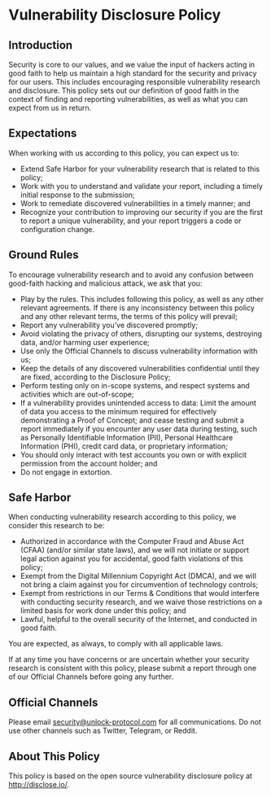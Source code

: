 # Vulnerability Disclosure Policy

## Introduction

Security is core to our values, and we value the input of hackers acting in good faith to help us maintain a high standard for the security and privacy for our users. This includes encouraging responsible vulnerability research and disclosure. This policy sets out our definition of good faith in the context of finding and reporting vulnerabilities, as well as what you can expect from us in return.

## Expectations

When working with us according to this policy, you can expect us to:

- Extend Safe Harbor for your vulnerability research that is related to this policy;
- Work with you to understand and validate your report, including a timely initial response to the submission;
- Work to remediate discovered vulnerabilities in a timely manner; and
- Recognize your contribution to improving our security if you are the first to report a unique vulnerability, and your report triggers a code or configuration change.

## Ground Rules

To encourage vulnerability research and to avoid any confusion between good-faith hacking and malicious attack, we ask that you:

- Play by the rules. This includes following this policy, as well as any other relevant agreements. If there is any inconsistency between this policy and any other relevant terms, the terms of this policy will prevail;
- Report any vulnerability you’ve discovered promptly;
- Avoid violating the privacy of others, disrupting our systems, destroying data, and/or harming user experience;
- Use only the Official Channels to discuss vulnerability information with us;
- Keep the details of any discovered vulnerabilities confidential until they are fixed, according to the Disclosure Policy;
- Perform testing only on in-scope systems, and respect systems and activities which are out-of-scope;
- If a vulnerability provides unintended access to data: Limit the amount of data you access to the minimum required for effectively demonstrating a Proof of Concept; and cease testing and submit a report immediately if you encounter any user data during testing, such as Personally Identifiable Information (PII), Personal Healthcare Information (PHI), credit card data, or proprietary information;
- You should only interact with test accounts you own or with explicit permission from the account holder; and
- Do not engage in extortion.

## Safe Harbor

When conducting vulnerability research according to this policy, we consider this research to be:

- Authorized in accordance with the Computer Fraud and Abuse Act (CFAA) (and/or similar state laws), and we will not initiate or support legal action against you for accidental, good faith violations of this policy;
- Exempt from the Digital Millennium Copyright Act (DMCA), and we will not bring a claim against you for circumvention of technology controls;
- Exempt from restrictions in our Terms & Conditions that would interfere with conducting security research, and we waive those restrictions on a limited basis for work done under this policy; and
- Lawful, helpful to the overall security of the Internet, and conducted in good faith.

You are expected, as always, to comply with all applicable laws.

If at any time you have concerns or are uncertain whether your security research is consistent with this policy, please submit a report through one of our Official Channels before going any further.

## Official Channels

Please email security@unlock-protocol.com for all communications. Do not use other channels such as Twitter, Telegram, or Reddit.

## About This Policy

This policy is based on the open source vulnerability disclosure policy at http://disclose.io/.